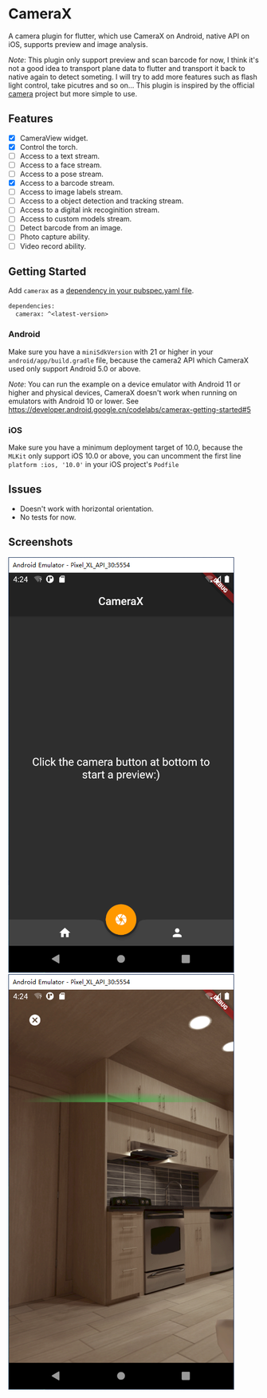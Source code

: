 # CameraX

A camera plugin for flutter, which use CameraX on Android, native API on iOS, supports preview and image analysis.

*Note*: This plugin only support preview and scan barcode for now, I think it's not a good idea to transport plane data to flutter and transport it back to native again to detect someting. I will try to add more features such as flash light control, take picutres and so on... This plugin is inspired by the official [camera](https://pub.dev/packages/camera) project but more simple to use.

## Features

- [x] CameraView widget.
- [x] Control the torch.
- [ ] Access to a text stream.
- [ ] Access to a face stream.
- [ ] Access to a pose stream.
- [x] Access to a barcode stream.
- [ ] Access to image labels stream.
- [ ] Access to a object detection and tracking stream.
- [ ] Access to a digital ink recoginition stream.
- [ ] Access to custom models stream.
- [ ] Detect barcode from an image.
- [ ] Photo capture ability.
- [ ] Video record ability.

## Getting Started

Add `camerax` as a [dependency in your pubspec.yaml file](https://flutter.dev/using-packages/).

```
dependencies:
  camerax: ^<latest-version>
```

### Android

Make sure you have a `miniSdkVersion` with 21 or higher in your `android/app/build.gradle` file, because the camera2 API which CameraX used only support Android 5.0 or above.

*Note*: You can run the example on a device emulator with Android 11 or higher and physical devices, CameraX doesn't work when running on emulators with Android 10 or lower. See https://developer.android.google.cn/codelabs/camerax-getting-started#5

### iOS

Make sure you have a minimum deployment target of 10.0, because the `MLKit` only support iOS 10.0 or above, you can uncomment the first line `platform :ios, '10.0'` in your iOS project's `Podfile`

## Issues

- Doesn't work with horizontal orientation.
- No tests for now.

## Screenshots

![Home](https://github.com/yanshouwang/docs/blob/master/camerax/home.png?raw=true)
![Camera](https://github.com/yanshouwang/docs/blob/master/camerax/camera.png?raw=true)
